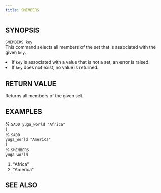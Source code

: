 ```yaml
---
title: SMEMBERS
---
```

## SYNOPSIS
<code>SMEMBERS key</code><br>
This command selects all members of the set that is associated with the given <code>key</code>.
<li>If <code>key</code> is associated with a value that is not a set, an error is raised.</li>
<li>If <code>key</code> does not exist, no value is returned.</li>

## RETURN VALUE
Returns all members of the given set.

## EXAMPLES
% <code>SADD yuga_world "Africa"</code><br>
1<br>
% <code>SADD yuga_world "America"</code><br>
1<br>
% <code>SMEMBERS yuga_world</code><br>
1) "Africa"<br>
2) "America"<br>

## SEE ALSO
